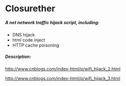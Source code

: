 Closurether
=========

##### A net network traffic hijack script, including:

  - DNS hijack
  - html code inject
  - HTTP cache poisoning

##### Description:

http://www.cnblogs.com/index-html/p/wifi_hijack_2.html

http://www.cnblogs.com/index-html/p/wifi_hijack_3.html